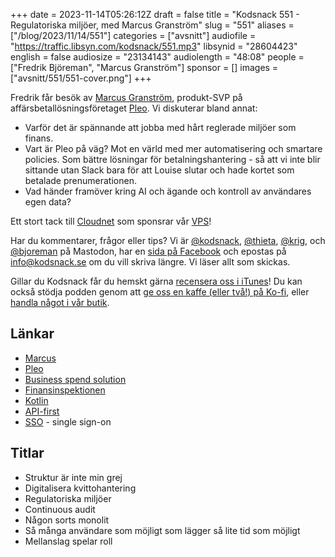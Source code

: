 +++
date = 2023-11-14T05:26:12Z
draft = false
title = "Kodsnack 551 - Regulatoriska miljöer, med Marcus Granström"
slug = "551"
aliases = ["/blog/2023/11/14/551"]
categories = ["avsnitt"]
audiofile = "https://traffic.libsyn.com/kodsnack/551.mp3"
libsynid = "28604423"
english = false
audiosize = "23134143"
audiolength = "48:08"
people = ["Fredrik Björeman", "Marcus Granström"]
sponsor = []
images = ["avsnitt/551/551-cover.png"]
+++

Fredrik får besök av [Marcus Granström](https://www.linkedin.com/in/marcus-granstr%C3%B6m-b5476a16/?originalSubdomain=se), produkt-SVP på affärsbetallösningsföretaget [Pleo](https://www.pleo.io/se). Vi diskuterar bland annat:
* Varför det är spännande att jobba med hårt reglerade miljöer som finans.
* Vart är Pleo på väg? Mot en värld med mer automatisering och smartare policies. Som bättre lösningar för betalningshantering - så att vi inte blir sittande utan Slack bara för att Louise slutar och hade kortet som betalade prenumerationen.
* Vad händer framöver kring AI och ägande och kontroll av användares egen data?

Ett stort tack till [Cloudnet](https://www.cloudnet.se) som sponsrar vår [VPS](https://en.wikipedia.org/wiki/Virtual_private_server)!

Har du kommentarer, frågor eller tips? Vi är [@kodsnack](https://social.podsnack.se/@kodsnack), [@thieta](https://6510.nu/@thieta), [@krig](https://6510.nu/@krig), och [@bjoreman](https://toot.cafe/@bjoreman) på Mastodon, har en [sida på Facebook](https://www.facebook.com/) och epostas på [info@kodsnack.se](mailto:info@kodsnack.se) om du vill skriva längre. Vi läser allt som skickas.

Gillar du Kodsnack får du hemskt gärna [recensera oss i iTunes](https://itunes.apple.com/se/podcast/kodsnack/id561631498?l=en)! Du kan också stödja podden genom att <a href="https://ko-fi.com/kodsnack" rel="payment">ge oss en kaffe (eller två!) på Ko-fi</a>, eller [handla något i vår butik](https://shop.spreadshirt.se/kodsnack/).

## Länkar ##
* [Marcus](https://www.linkedin.com/in/marcus-granstr%C3%B6m-b5476a16/?originalSubdomain=se)
* [Pleo](https://www.pleo.io/se)
* [Business spend solution](https://www.coupa.com/blog/coupa-news-culture/welcome-era-bsm-business-spend-management)
* [Finansinspektionen](https://fi.se/)
* [Kotlin](https://en.wikipedia.org/wiki/Kotlin_%28programming_language%29)
* [API-first](https://www.postman.com/api-first/)
* [SSO](https://en.wikipedia.org/wiki/Single_sign-on) - single sign-on

## Titlar ##
* Struktur är inte min grej
* Digitalisera kvittohantering
* Regulatoriska miljöer
* Continuous audit
* Någon sorts monolit
* Så många användare som möjligt som lägger så lite tid som möjligt
* Mellanslag spelar roll
